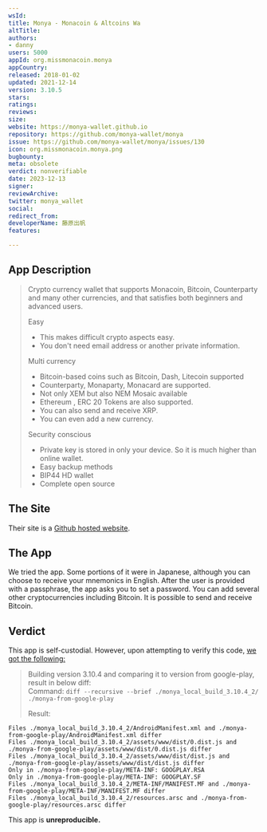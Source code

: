 ```yaml
---
wsId: 
title: Monya - Monacoin & Altcoins Wa
altTitle: 
authors:
- danny
users: 5000
appId: org.missmonacoin.monya
appCountry: 
released: 2018-01-02
updated: 2021-12-14
version: 3.10.5
stars: 
ratings: 
reviews: 
size: 
website: https://monya-wallet.github.io
repository: https://github.com/monya-wallet/monya
issue: https://github.com/monya-wallet/monya/issues/130
icon: org.missmonacoin.monya.png
bugbounty: 
meta: obsolete
verdict: nonverifiable
date: 2023-12-13
signer: 
reviewArchive: 
twitter: monya_wallet
social: 
redirect_from: 
developerName: 藤原出帆
features: 

---
```


## App Description

> Crypto currency wallet that supports Monacoin, Bitcoin, Counterparty and many other currencies, and that satisfies both beginners and advanced users.
>
> Easy
> - This makes difficult crypto aspects easy.
> - You don't need email address or another private information.
>
> Multi currency
> - Bitcoin-based coins such as Bitcoin, Dash, Litecoin supported
> - Counterparty, Monaparty, Monacard are supported.
> - Not only XEM but also NEM Mosaic available
> - Ethereum , ERC 20 Tokens are also supported.
> - You can also send and receive XRP.
>- You can even add a new currency.
>
> Security conscious
> - Private key is stored in only your device. So it is much higher than online wallet.
> - Easy backup methods
> - BIP44 HD wallet
> - Complete open source

## The Site

Their site is a [Github hosted website](https://monya-wallet.github.io/).

## The App

We tried the app. Some portions of it were in Japanese, although you can choose to receive your mnemonics in English. After the user is provided with a passphrase, the app asks you to set a password. You can add several other cryptocurrencies including Bitcoin. It is possible to send and receive Bitcoin.

## Verdict

This app is self-custodial. However, upon attempting to verify this code, [we got the following:](https://github.com/monya-wallet/monya/issues/130)

> Building version 3.10.4 and comparing it to version from google-play, result in below diff:<br>
Command: `diff --recursive --brief ./monya_local_build_3.10.4_2/ ./monya-from-google-play`
>
> Result:
>

```
Files ./monya_local_build_3.10.4_2/AndroidManifest.xml and ./monya-from-google-play/AndroidManifest.xml differ
Files ./monya_local_build_3.10.4_2/assets/www/dist/0.dist.js and ./monya-from-google-play/assets/www/dist/0.dist.js differ
Files ./monya_local_build_3.10.4_2/assets/www/dist/dist.js and ./monya-from-google-play/assets/www/dist/dist.js differ
Only in ./monya-from-google-play/META-INF: GOOGPLAY.RSA
Only in ./monya-from-google-play/META-INF: GOOGPLAY.SF
Files ./monya_local_build_3.10.4_2/META-INF/MANIFEST.MF and ./monya-from-google-play/META-INF/MANIFEST.MF differ
Files ./monya_local_build_3.10.4_2/resources.arsc and ./monya-from-google-play/resources.arsc differ
```

This app is **unreproducible.**

